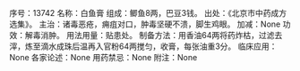 序号：13742
名称：白鱼膏
组成：鲫鱼8两，巴豆3钱。
出处：《北京市中药成方选集》。
主治：诸毒恶疮，痈疽对口，肿毒坚硬不溃，脚生鸡眼。
加减：None
功效：解毒消肿。
用法用量：贴患处。
制备方法：用香油64两将药炸枯，过滤去滓，炼至滴水成珠后温再入官粉64两搅匀，收膏，每张油重3分。
临床应用：None
各家论述：None
用药禁忌：None
附注：None
